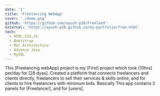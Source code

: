 ```yaml
---
date: '1'
title: 'Freelancing WebApp'
cover: './demo.png'
github: 'https://github.com/ayush-p28/Freeland'
external: 'https://ayush-p28.github.io/my-portfolio/free.html'
tech:
  - HTML,CSS,JS
  - Bootstrap
  - MVC Architecture
  - Advance Java
  - MySQL
---
```


This [Freelancing webApp] project is my [First] project which took [10hrs] per/day for [28 dyas]. Created a platform that connects freelancers and clients directly, freelancers to sell their services & skills online, and for clients to hire freelancers with minimum bids.
 Basically This app contains 2 panels for [Freelancer], and for [users].
